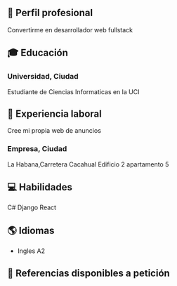 ## 💼 Perfil profesional
Convertirme en desarrollador web fullstack

## 🎓 Educación

### Universidad, Ciudad
Estudiante de Ciencias Informaticas en la UCI

## 💼 Experiencia laboral
Cree mi propia web de anuncios

### Empresa, Ciudad
La Habana,Carretera Cacahual Edificio 2 apartamento 5
## 💻 Habilidades

C#
Django
React

## 🌎 Idiomas

- Ingles A2
  

## 🔗 Referencias disponibles a petición
